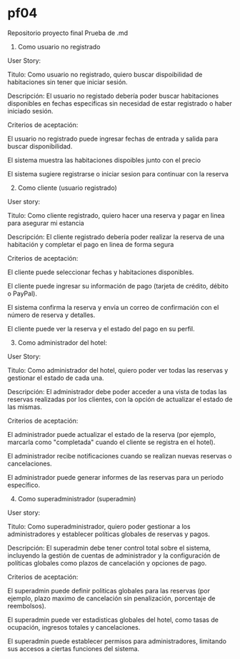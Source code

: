 # pf04
Repositorio proyecto final
Prueba de .md


1. Como usuario no registrado

User Story:

Titulo: Como usuario no registrado, quiero buscar dispoibilidad de habitaciones sin tener que iniciar sesión.

Descripción: El usuario no registado debería poder buscar habitaciones disponibles en fechas especificas sin necesidad de estar registrado o haber iniciado sesión.

Criterios de aceptación:

El usuario no registrado puede ingresar fechas de entrada y salida para buscar disponibilidad.

El sistema muestra las habitaciones dispoibles junto con el precio

El sistema sugiere registrarse o iniciar sesion para continuar con la reserva

2. Como cliente (usuario registrado)

User story:

Titulo: Como cliente registrado, quiero hacer una reserva y pagar en linea para asegurar mi estancia

Descripción: El cliente registrado debería poder realizar la reserva de una habitación y completar el pago en linea de forma segura

Criterios de aceptación:

El cliente puede seleccionar fechas y habitaciones disponibles.

El cliente puede ingresar su información de pago (tarjeta de crédito, débito o PayPal).

El sistema confirma la reserva y envía un correo de confirmación con el número de reserva y detalles.

El cliente puede ver la reserva y el estado del pago en su perfil.

3. Como administrador del hotel:

User Story:

Titulo: Como administrador del hotel, quiero poder ver todas las reservas y gestionar el estado de cada una.

Descripción: El administrador debe poder acceder a una vista de todas las reservas realizadas por los clientes, con la opción de actualizar el estado de las mismas.

Criterios de aceptación:

El administrador puede actualizar el estado de la reserva (por ejemplo, marcarla como "completada" cuando el cliente se registra en el hotel).

El administrador recibe notificaciones cuando se realizan nuevas reservas o cancelaciones.

El administrador puede generar informes de las reservas para un periodo específico.


4. Como superadministrador (superadmin)

User story:

Titulo: Como superadministrador, quiero poder gestionar a los administradores y establecer políticas globales de reservas y pagos.

Descripción: El superadmin debe tener control total sobre el sistema, incluyendo la gestión de cuentas de administrador y la configuración de políticas globales como plazos de cancelación y opciones de pago.

Criterios de aceptación:

El superadmin puede definir politicas globales para las reservas (por ejemplo, plazo maximo de cancelación sin penalización, porcentaje de reembolsos).

El superadmin puede ver estadisticas globales del hotel, como tasas de ocupación, ingresos totales y cancelaciones.

El superadmin puede establecer permisos para administradores, limitando sus accesos a ciertas funciones del sistema.